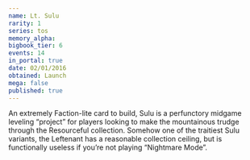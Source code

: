 ```yaml
---
name: Lt. Sulu
rarity: 1
series: tos
memory_alpha:
bigbook_tier: 6
events: 14
in_portal: true
date: 02/01/2016
obtained: Launch
mega: false
published: true
---
```


An extremely Faction-lite card to build, Sulu is a perfunctory midgame leveling “project” for players looking to make the mountainous trudge through the Resourceful collection. Somehow one of the traitiest Sulu variants, the Leftenant has a reasonable collection ceiling, but is functionally useless if you’re not playing “Nightmare Mode”.
